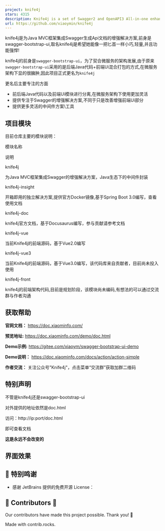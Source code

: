 ```yaml
---
project: knife4j
stars: 4315
description: Knife4j is a set of Swagger2 and OpenAPI3 All-in-one enhancement solution
url: https://github.com/xiaoymin/knife4j
---
```


knife4j是为Java MVC框架集成Swagger生成Api文档的增强解决方案,前身是swagger-bootstrap-ui,取名knife4j是希望她能像一把匕首一样小巧,轻量,并且功能强悍!

knife4j的前身是`swagger-bootstrap-ui`，为了契合微服务的架构发展,由于原来`swagger-bootstrap-ui`采用的是后端Java代码+前端Ui混合打包的方式,在微服务架构下显的很臃肿,因此项目正式更名为`knife4j`

更名后主要专注的方面

-   前后端Java代码以及前端Ui模块进行分离,在微服务架构下使用更加灵活
-   提供专注于Swagger的增强解决方案,不同于只是改善增强前端Ui部分
-   提供更多灵活的中间件方案\\工具

项目模块
----

目前仓库主要的模块说明：

模块名称

说明

knife4j

为Java MVC框架集成Swagger的增强解决方案，Java生态下的中间件封装

knife4j-insight

开箱即用的独立解决方案,提供官方Docker镜像,基于Spring Boot 3.0编写，查看使用文档

knife4j-doc

knife4j官方文档，基于Docusaurus编写，参与贡献请参考文档

knife4j-vue

当前Knife4j的前端源码，基于Vue2.0编写

knife4j-vue3

当前Knife4j的前端源码，基于Vue3.0编写，该代码库来自贡献者，目前尚未投入使用

knife4j-front

knife4j的前端架构代码,目前是规划阶段，该模块尚未编码,有想法的可以通过交流群与作者沟通

获取帮助
----

**官网文档：** https://doc.xiaominfo.com/

**预览地址:** https://doc.xiaominfo.com/demo/doc.html

**Demo示例:** https://gitee.com/xiaoym/swagger-bootstrap-ui-demo

**Demo说明：** https://doc.xiaominfo.com/docs/action/action-simple

**作者交流：** 关注公众号"Knife4j"，点击菜单“交流群”获取加群二维码

特别声明
----

不管是knife4j还是swagger-bootstrap-ui

对外提供的地址依然是doc.html

访问：http://ip:port/doc.html

即可查看文档

**这是永远不会改变的**

界面效果
----

🤝 特别鸣谢
-------

-   感谢 JetBrains 提供的免费开源 License：

💪 Contributors 💪
------------------

Our contributors have made this project possible. Thank you! 🙏

Made with contrib.rocks.

